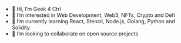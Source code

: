 - 👋 Hi, I’m Geek 4 Ctrl
- 👀 I’m interested in Web Development, Web3, NFTs, Crypto and Defi
- 🌱 I’m currently learning React, Stencil, Node.js, Golang, Python and Solidity
- 💞️ I’m looking to collaborate on open source projects

<!---
geek4ctrl/geek4ctrl is a ✨ special ✨ repository because its `README.md` (this file) appears on your GitHub profile.
You can click the Preview link to take a look at your changes.
--->
